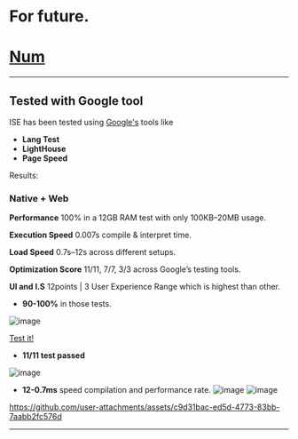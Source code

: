 # For future.

# [Num](https://github.com/iselang/num/)


---

## Tested with Google tool

ISE has been tested using [Google's](https://google.com) tools like

- **Lang Test**
- **LightHouse**
- **Page Speed**

Results:

### Native + Web

**Performance** 
100% in a 12GB RAM test with only 100KB–20MB usage.

**Execution Speed** 
0.007s compile & interpret time.

**Load Speed** 
0.7s–12s across different setups.

**Optimization Score**
 11/11, 7/7, 3/3 across Google’s testing tools.

**UI and I.S** 
12points | 3 User Experience Range which is highest than other.

- **90-100%** in those tests.

![image](https://github.com/user-attachments/assets/d4b5f546-450e-4ea2-9909-2c8aaf63b3f3)

[Test it!](https://pagespeed.web.dev/analysis/https-ise-web-app/ujv8l66qyy?form_factor=mobile)
- **11/11 test passed**

![image](https://github.com/user-attachments/assets/d6d11e58-395f-4ade-a95d-5209a21e5604)
- **12-0.7ms** speed compilation and performance rate.
![image](https://github.com/user-attachments/assets/950bbda3-3656-48b6-86ad-a4f7f2380d29)
![image](https://github.com/user-attachments/assets/e24f0035-6aea-4517-8e45-d2597ef3ef5e)

https://github.com/user-attachments/assets/c9d31bac-ed5d-4773-83bb-7aabb2fc576d



---
